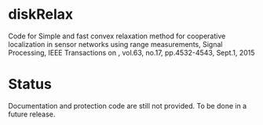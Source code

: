 # diskRelax
Code for Simple and fast convex relaxation method for cooperative localization in sensor networks using range measurements, Signal Processing, IEEE Transactions on , vol.63, no.17, pp.4532-4543, Sept.1, 2015

# Status
Documentation and protection code are still not provided. To be done in a future release.